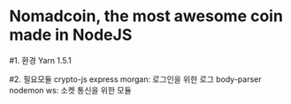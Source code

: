 ﻿Nomadcoin, the most awesome coin made in NodeJS
===============================================

#1. 환경
Yarn 1.5.1

#2. 필요모듈
crypto-js
express
morgan: 로그인을 위한 로그
body-parser
nodemon
ws: 소켓 통신을 위한 모듈